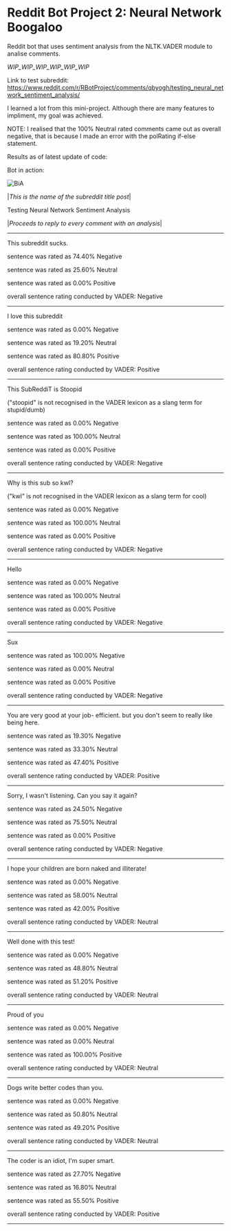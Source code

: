 # Reddit Bot Project 2: Neural Network Boogaloo
Reddit bot that uses sentiment analysis from the NLTK.VADER module to analise comments.

*WIP_WIP_WIP_WIP_WIP_WIP*

Link to test subreddit:
https://www.reddit.com/r/RBotProject/comments/qbyogh/testing_neural_network_sentiment_analysis/

I learned a lot from this mini-project.
Although there are many features to impliment, my goal was achieved.

NOTE: I realised that the 100% Neutral rated comments came out as overall negative, that is because I made an error with the polRating if-else statement.

Results as of latest update of code:

Bot in action:

![BiA](https://user-images.githubusercontent.com/92753848/138160873-c6a0ba33-d04e-4c2a-82f0-4c6125863332.PNG)


|*This is the name of the subreddit title post*|

Testing Neural Network Sentiment Analysis

|*Proceeds to reply to every comment with an analysis*|

*******************************
This subreddit sucks.

sentence was rated as 74.40% Negative

sentence was rated as 25.60% Neutral

sentence was rated as 0.00% Positive

overall sentence rating conducted by VADER: Negative
*******************************
I love this subreddit

sentence was rated as 0.00% Negative

sentence was rated as 19.20% Neutral

sentence was rated as 80.80% Positive

overall sentence rating conducted by VADER: Positive
*******************************
This SubReddiT is Stoopid

("stoopid" is not recognised in the VADER lexicon as a slang term for stupid/dumb)

sentence was rated as 0.00% Negative

sentence was rated as 100.00% Neutral

sentence was rated as 0.00% Positive

overall sentence rating conducted by VADER: Negative
*******************************
Why is this sub so kwl?

("kwl" is not recognised in the VADER lexicon as a slang term for cool)

sentence was rated as 0.00% Negative

sentence was rated as 100.00% Neutral

sentence was rated as 0.00% Positive

overall sentence rating conducted by VADER: Negative
*******************************
Hello

sentence was rated as 0.00% Negative

sentence was rated as 100.00% Neutral

sentence was rated as 0.00% Positive

overall sentence rating conducted by VADER: Negative
*******************************
Sux

sentence was rated as 100.00% Negative

sentence was rated as 0.00% Neutral

sentence was rated as 0.00% Positive

overall sentence rating conducted by VADER: Negative
*******************************
You are very good at your job- efficient. but you don't seem to really like being here.

sentence was rated as 19.30% Negative

sentence was rated as 33.30% Neutral

sentence was rated as 47.40% Positive

overall sentence rating conducted by VADER: Positive
*******************************
Sorry, I wasn't listening. Can you say it again?

sentence was rated as 24.50% Negative

sentence was rated as 75.50% Neutral

sentence was rated as 0.00% Positive

overall sentence rating conducted by VADER: Negative
*******************************
I hope your children are born naked and illiterate!

sentence was rated as 0.00% Negative

sentence was rated as 58.00% Neutral

sentence was rated as 42.00% Positive

overall sentence rating conducted by VADER: Neutral
*******************************
Well done with this test!

sentence was rated as 0.00% Negative

sentence was rated as 48.80% Neutral

sentence was rated as 51.20% Positive

overall sentence rating conducted by VADER: Neutral
*******************************
Proud of you

sentence was rated as 0.00% Negative

sentence was rated as 0.00% Neutral

sentence was rated as 100.00% Positive

overall sentence rating conducted by VADER: Neutral
*******************************
Dogs write better codes than you.

sentence was rated as 0.00% Negative

sentence was rated as 50.80% Neutral

sentence was rated as 49.20% Positive

overall sentence rating conducted by VADER: Neutral
*******************************
The coder is an idiot, I'm super smart.

sentence was rated as 27.70% Negative

sentence was rated as 16.80% Neutral

sentence was rated as 55.50% Positive

overall sentence rating conducted by VADER: Positive
*******************************
